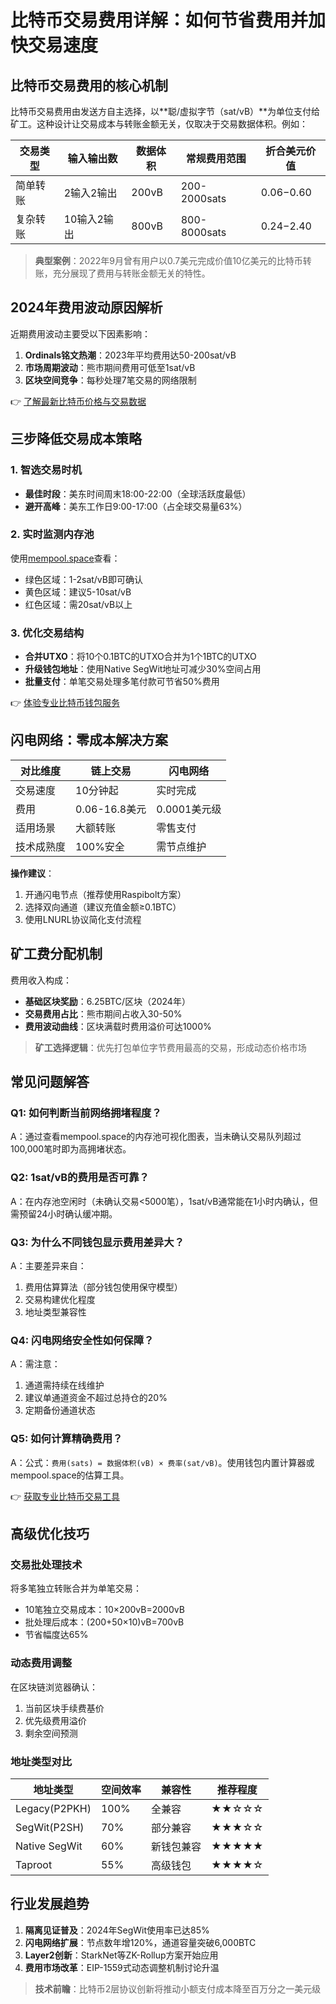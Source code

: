 # 比特币交易费用详解：如何节省费用并加快交易速度

## 比特币交易费用的核心机制

比特币交易费用由发送方自主选择，以**聪/虚拟字节（sat/vB）**为单位支付给矿工。这种设计让交易成本与转账金额无关，仅取决于交易数据体积。例如：

| 交易类型 | 输入输出数 | 数据体积 | 常规费用范围 | 折合美元价值 |
|---------|------------|----------|--------------|--------------|
| 简单转账 | 2输入2输出 | 200vB    | 200-2000sats | $0.06-$0.60  |
| 复杂转账 | 10输入2输出| 800vB    | 800-8000sats | $0.24-$2.40  |

> **典型案例**：2022年9月曾有用户以0.7美元完成价值10亿美元的比特币转账，充分展现了费用与转账金额无关的特性。

## 2024年费用波动原因解析

近期费用波动主要受以下因素影响：
1. **Ordinals铭文热潮**：2023年平均费用达50-200sat/vB
2. **市场周期波动**：熊市期间费用可低至1sat/vB
3. **区块空间竞争**：每秒处理7笔交易的网络限制

👉 [了解最新比特币价格与交易数据](https://bit.ly/okx_welcome)

## 三步降低交易成本策略

### 1. 智选交易时机
- **最佳时段**：美东时间周末18:00-22:00（全球活跃度最低）
- **避开高峰**：美东工作日9:00-17:00（占全球交易量63%）

### 2. 实时监测内存池
使用[mempool.space](https://mempool.space)查看：
- 绿色区域：1-2sat/vB即可确认
- 黄色区域：建议5-10sat/vB
- 红色区域：需20sat/vB以上

### 3. 优化交易结构
- **合并UTXO**：将10个0.1BTC的UTXO合并为1个1BTC的UTXO
- **升级钱包地址**：使用Native SegWit地址可减少30%空间占用
- **批量支付**：单笔交易处理多笔付款可节省50%费用

👉 [体验专业比特币钱包服务](https://bit.ly/okx_welcome)

## 闪电网络：零成本解决方案

| 对比维度       | 链上交易        | 闪电网络        |
|----------------|-----------------|-----------------|
| 交易速度       | 10分钟起        | 实时完成        |
| 费用           | 0.06-16.8美元   | 0.0001美元级    |
| 适用场景       | 大额转账        | 零售支付        |
| 技术成熟度     | 100%安全        | 需节点维护      |

**操作建议**：
1. 开通闪电节点（推荐使用Raspibolt方案）
2. 选择双向通道（建议充值金额≥0.1BTC）
3. 使用LNURL协议简化支付流程

## 矿工费分配机制

费用收入构成：
- **基础区块奖励**：6.25BTC/区块（2024年）
- **交易费用占比**：熊市期间占收入30-50%
- **费用波动曲线**：区块满载时费用溢价可达1000%

> **矿工选择逻辑**：优先打包单位字节费用最高的交易，形成动态价格市场

## 常见问题解答

### Q1: 如何判断当前网络拥堵程度？
A：通过查看mempool.space的内存池可视化图表，当未确认交易队列超过100,000笔时即为高拥堵状态。

### Q2: 1sat/vB的费用是否可靠？
A：在内存池空闲时（未确认交易<5000笔），1sat/vB通常能在1小时内确认，但需预留24小时确认缓冲期。

### Q3: 为什么不同钱包显示费用差异大？
A：主要差异来自：
1. 费用估算算法（部分钱包使用保守模型）
2. 交易构建优化程度
3. 地址类型兼容性

### Q4: 闪电网络安全性如何保障？
A：需注意：
1. 通道需持续在线维护
2. 建议单通道资金不超过总持仓的20%
3. 定期备份通道状态

### Q5: 如何计算精确费用？
A：公式：`费用(sats) = 数据体积(vB) × 费率(sat/vB)`。使用钱包内置计算器或mempool.space的估算工具。

👉 [获取专业比特币交易工具](https://bit.ly/okx_welcome)

## 高级优化技巧

### 交易批处理技术
将多笔独立转账合并为单笔交易：
- 10笔独立交易成本：10×200vB=2000vB
- 批处理后成本：(200+50×10)vB=700vB
- 节省幅度达65%

### 动态费用调整
在区块链浏览器确认：
1. 当前区块手续费基价
2. 优先级费用溢价
3. 剩余空间预测

### 地址类型对比
| 地址类型       | 空间效率 | 兼容性 | 推荐程度 |
|----------------|----------|--------|----------|
| Legacy(P2PKH)  | 100%     | 全兼容 | ★★☆☆☆    |
| SegWit(P2SH)   | 70%      | 部分兼容| ★★★☆☆    |
| Native SegWit  | 60%      | 新钱包兼容| ★★★★★  |
| Taproot        | 55%      | 高级钱包| ★★★★☆    |

## 行业发展趋势

1. **隔离见证普及**：2024年SegWit使用率已达85%
2. **闪电网络扩展**：节点数年增120%，通道容量突破6,000BTC
3. **Layer2创新**：StarkNet等ZK-Rollup方案开始应用
4. **费用市场改革**：EIP-1559式动态调整机制讨论升温

> **技术前瞻**：比特币2层协议创新将推动小额支付成本降至百万分之一美元级
